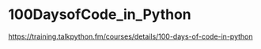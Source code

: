 # 100DaysofCode_in_Python
https://training.talkpython.fm/courses/details/100-days-of-code-in-python 
